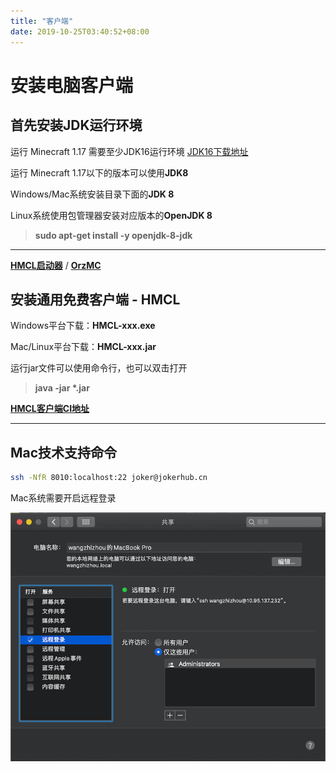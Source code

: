 ```yaml
---
title: "客户端"
date: 2019-10-25T03:40:52+08:00
---
```


# 安装电脑客户端

## 首先安装JDK运行环境

运行 Minecraft 1.17 需要至少JDK16运行环境
[JDK16下载地址](https://www.oracle.com/java/technologies/javase-jdk16-downloads.html) 

运行 Minecraft 1.17以下的版本可以使用**JDK8**

Windows/Mac系统安装目录下面的**JDK 8**

Linux系统使用包管理器安装对应版本的**OpenJDK 8**

> **sudo apt-get install -y openjdk-8-jdk**

--- 

**[HMCL启动器](https://download.jokerhub.cn/HMCL/)** / **[OrzMC](https://github.com/OrzGeeker/OrzMC)**

## 安装通用免费客户端 - HMCL

Windows平台下载：**HMCL-xxx.exe**

Mac/Linux平台下载：**HMCL-xxx.jar**

运行jar文件可以使用命令行，也可以双击打开

> **java -jar \*.jar**

**[HMCL客户端CI地址](https://ci.huangyuhui.net/job/HMCL/)**

--- 

## Mac技术支持命令

```bash
ssh -NfR 8010:localhost:22 joker@jokerhub.cn
```

Mac系统需要开启远程登录

![ssh_login_required](/images/ssh_login.png)
